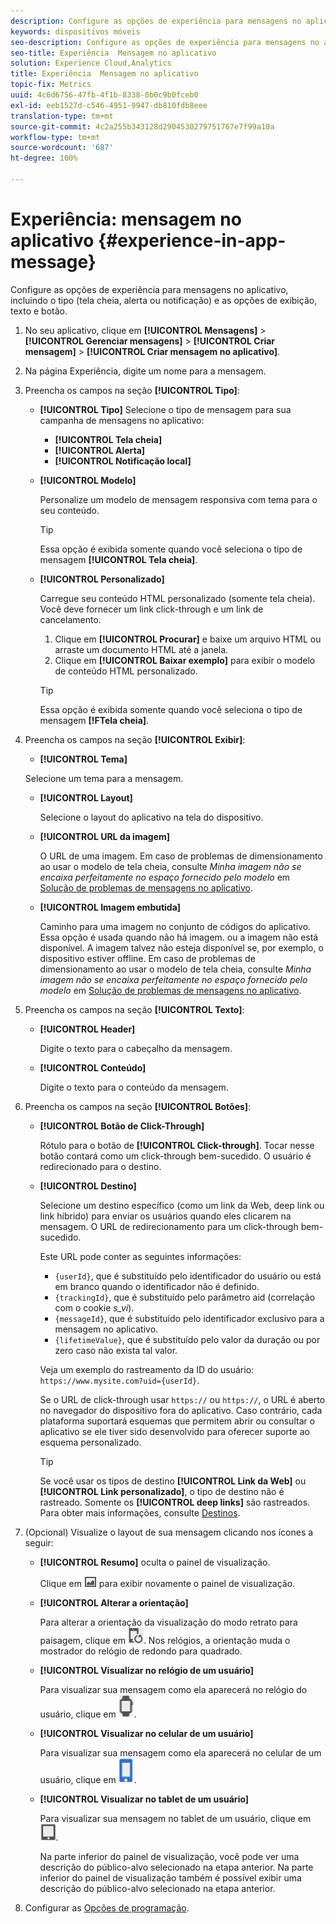 ```yaml
---
description: Configure as opções de experiência para mensagens no aplicativo, incluindo o tipo (tela cheia, alerta ou notificação) e as opções de exibição, texto e botão.
keywords: dispositivos móveis
seo-description: Configure as opções de experiência para mensagens no aplicativo, incluindo o tipo (tela cheia, alerta ou notificação) e as opções de exibição, texto e botão.
seo-title: Experiência  Mensagem no aplicativo
solution: Experience Cloud,Analytics
title: Experiência  Mensagem no aplicativo
topic-fix: Metrics
uuid: 4c6d6756-47fb-4f1b-8338-0b0c9b0fceb0
exl-id: eeb1527d-c546-4951-9947-db810fdb8eee
translation-type: tm+mt
source-git-commit: 4c2a255b343128d2904530279751767e7f99a10a
workflow-type: tm+mt
source-wordcount: '687'
ht-degree: 100%

---
```


# Experiência: mensagem no aplicativo {#experience-in-app-message}

Configure as opções de experiência para mensagens no aplicativo, incluindo o tipo (tela cheia, alerta ou notificação) e as opções de exibição, texto e botão.

1. No seu aplicativo, clique em **[!UICONTROL Mensagens]** > **[!UICONTROL Gerenciar mensagens]** > **[!UICONTROL Criar mensagem]** > **[!UICONTROL Criar mensagem no aplicativo]**.
1. Na página Experiência, digite um nome para a mensagem.
1. Preencha os campos na seção **[!UICONTROL Tipo]**:

   * **[!UICONTROL Tipo]**
Selecione o tipo de mensagem para sua campanha de mensagens no aplicativo:

      * **[!UICONTROL Tela cheia]**
      * **[!UICONTROL Alerta]**
      * **[!UICONTROL Notificação local]**
   * **[!UICONTROL Modelo]**

      Personalize um modelo de mensagem responsiva com tema para o seu conteúdo.

      >[!TIP]
      >
      >Essa opção é exibida somente quando você seleciona o tipo de mensagem **[!UICONTROL Tela cheia]**.

   * **[!UICONTROL Personalizado]**

      Carregue seu conteúdo HTML personalizado (somente tela cheia). Você deve fornecer um link click-through e um link de cancelamento.

      1. Clique em **[!UICONTROL Procurar]** e baixe um arquivo HTML ou arraste um documento HTML até a janela.
      1. Clique em **[!UICONTROL Baixar exemplo]** para exibir o modelo de conteúdo HTML personalizado.

      >[!TIP]
      >
      >Essa opção é exibida somente quando você seleciona o tipo de mensagem **[!FTela cheia]**.



1. Preencha os campos na seção **[!UICONTROL Exibir]**:

   * **[!UICONTROL Tema]**

   Selecione um tema para a mensagem.

   * **[!UICONTROL Layout]**

      Selecione o layout do aplicativo na tela do dispositivo.

   * **[!UICONTROL URL da imagem]**

      O URL de uma imagem. Em caso de problemas de dimensionamento ao usar o modelo de tela cheia, consulte *Minha imagem não se encaixa perfeitamente no espaço fornecido pelo modelo* em [Solução de problemas de mensagens no aplicativo](/help/using/in-app-messaging/t-in-app-message/in-apps-ts.md).

   * **[!UICONTROL Imagem embutida]**

      Caminho para uma imagem no conjunto de códigos do aplicativo. Essa opção é usada quando não há imagem. ou a imagem não está disponível. A imagem talvez não esteja disponível se, por exemplo, o dispositivo estiver offline. Em caso de problemas de dimensionamento ao usar o modelo de tela cheia, consulte *Minha imagem não se encaixa perfeitamente no espaço fornecido pelo modelo* em [Solução de problemas de mensagens no aplicativo](/help/using/in-app-messaging/t-in-app-message/in-apps-ts.md).


1. Preencha os campos na seção **[!UICONTROL Texto]**:

   * **[!UICONTROL Header]**

      Digite o texto para o cabeçalho da mensagem.

   * **[!UICONTROL Conteúdo]**

      Digite o texto para o conteúdo da mensagem.

1. Preencha os campos na seção **[!UICONTROL Botões]**:

   * **[!UICONTROL Botão de Click-Through]**

      Rótulo para o botão de **[!UICONTROL Click-through]**. Tocar nesse botão contará como um click-through bem-sucedido. O usuário é redirecionado para o destino.

   * **[!UICONTROL Destino]**

      Selecione um destino específico (como um link da Web, deep link ou link híbrido) para enviar os usuários quando eles clicarem na mensagem. O URL de redirecionamento para um click-through bem-sucedido.

      Este URL pode conter as seguintes informações:

      * `{userId}`, que é substituído pelo identificador do usuário ou está em branco quando o identificador não é definido.
      * `{trackingId}`, que é substituído pelo parâmetro aid (correlação com o cookie *s_vi*).
      * `{messageId}`, que é substituído pelo identificador exclusivo para a mensagem no aplicativo.
      * `{lifetimeValue}`, que é substituído pelo valor da duração ou por zero caso não exista tal valor.

      Veja um exemplo do rastreamento da ID do usuário: `https://www.mysite.com?uid={userId}`.

      Se o URL de click-through usar `https://` ou `https://`, o URL é aberto no navegador do dispositivo fora do aplicativo. Caso contrário, cada plataforma suportará esquemas que permitem abrir ou consultar o aplicativo se ele tiver sido desenvolvido para oferecer suporte ao esquema personalizado.

      >[!TIP]
      >
      >Se você usar os tipos de destino **[!UICONTROL Link da Web]** ou **[!UICONTROL Link personalizado]**, o tipo de destino não é rastreado. Somente os **[!UICONTROL deep links]** são rastreados. Para obter mais informações, consulte [Destinos](/help/using/acquisition-main/c-create-destinations.md).


1. (Opcional) Visualize o layout de sua mensagem clicando nos ícones a seguir:

   * **[!UICONTROL Resumo]** oculta o painel de visualização.

      Clique em ![visualização](assets/icon_preview.png) para exibir novamente o painel de visualização.

   * **[!UICONTROL Alterar a orientação]**

      Para alterar a orientação da visualização do modo retrato para paisagem, clique em ![orientação](assets/icon_orientation.png). Nos relógios, a orientação muda o mostrador do relógio de redondo para quadrado.

   * **[!UICONTROL Visualizar no relógio de um usuário]**

      Para visualizar sua mensagem como ela aparecerá no relógio do usuário, clique em ![watch icon](assets/icon_watch.png).

   * **[!UICONTROL Visualizar no celular de um usuário]**

      Para visualizar sua mensagem como ela aparecerá no celular de um usuário, clique em ![phone icon](assets/icon_phone.png).

   * **[!UICONTROL Visualizar no tablet de um usuário]**

      Para visualizar sua mensagem no tablet de um usuário, clique em ![tablet icont](assets/icon_tablet.png).

      Na parte inferior do painel de visualização, você pode ver uma descrição do público-alvo selecionado na etapa anterior. Na parte inferior do painel de visualização também é possível exibir uma descrição do público-alvo selecionado na etapa anterior.

1. Configurar as [Opções de programação](/help/using/in-app-messaging/t-in-app-message/c-schedule-in-app-message.md).
